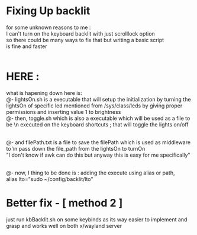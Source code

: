 # Fixing Up backlit

for some unknown reasons to me : <br/>
    I can't turn on the keyboard backlit with just scrolllock option <br/>
    so there could be many ways to fix that but writing a basic script <br/>
    is fine and faster <br/><br/>

# HERE :

what is hapening down here is: <br/>
 @- lightsOn.sh is a executable that will setup the initialization by turning the <br/> 
    lightsOn of specific led mentioned from /sys/class/leds by giving proper <br/>
    permissions and inserting value 1 to brightness <br/>
 @- then, toggle.sh which is also a executable which will be used as a file to be \n
    executed on the keyboard shortcuts ; that will toggle the lights on/off <br/><br/>
 
 @- and filePath.txt is a file to save the filePath which is used as middleware to \n
    pass down the file_path from the lightsOn to turnOn <br/>
    "I don't know if awk can do this but anyway this is easy for me specifically" <br/><br/>
 
 @- now, I thing to be done is : adding the execute using alias or path, <br/>
    alias lto="sudo ~/config/backlit/lto"

# Better fix - [ method 2 ]
just run kbBacklit.sh on some keybinds 
as its way easier to implement and grasp and works well on both x/wayland server
